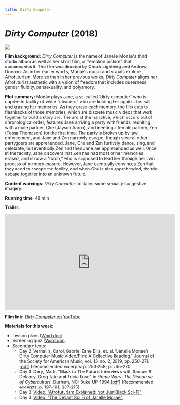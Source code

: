 ```yaml
---
title: Dirty Computer
---
```

# *Dirty Computer* (2018)

<a href="https://m.media-amazon.com/images/M/MV5BMDMzM2FjM2QtYjE3Ni00MzhhLWFmN2QtNjA3YTExODM3NmM1XkEyXkFqcGdeQXVyNDYwODI4MDM@._V1_.jpg">
<img src="https://m.media-amazon.com/images/M/MV5BMDMzM2FjM2QtYjE3Ni00MzhhLWFmN2QtNjA3YTExODM3NmM1XkEyXkFqcGdeQXVyNDYwODI4MDM@._V1_.jpg" class="poster">
</a>

**Film background:**
*Dirty Computer* is the name of Janelle Monáe's third studio album as well as her short film, or "emotion picture" that accompanies it. The film was directed by Chuck Lightning and Andrew Donoho. As in her earlier works, Monáe's music and visuals explore Afrofuturism. More so than in her previous works, *Dirty Computer* aligns her Afrofuturist aesthetic with a vision of freedom that includes queerness, gender fluidity, pansexuality, and polyamory.

**Plot summary:**
Monáe plays Jane, a so-called “dirty computer” who is captive in facility of white “cleaners” who are holding her against her will and erasing her memories. As they erase each memory, the film cuts to flashbacks of those memories, which are discrete music videos that work together to build a story arc. The arc of the narrative, which occurs out of chronological order, features Jane arriving a party with friends, reuniting with a male partner, Che (Jayson Aaron), and meeting a female partner, Zen (Tessa Thompson) for the first time. The party is broken up by law enforcement, and Jane and Zen narrowly escape, though several other partygoers are apprehended. Jane, Che and Zen furtively dance, sing, and celebrate, but eventually Zen and then Jane are apprehended as well. Once in the facility, Jane discovers that Zen has had most of her memories erased, and is now a “torch,” who is supposed to lead her through her own process of memory erasure. However, Jane eventually convinces Zen that they need to escape the facility, and when Che is also apprehended, the trio escape together into an unknown future.  

**Content warnings**: *Dirty Computer* contains some sexually suggestive imagery.

**Running time:** 48 min

**Trailer:**

<div class="video-container">
<iframe width="560" height="315" src="https://www.youtube.com/embed/A9k89DYdHKQ" frameborder="0" allow="accelerometer; autoplay; clipboard-write; encrypted-media; gyroscope; picture-in-picture" allowfullscreen></iframe>
</div>

**Film link:** [*Dirty Computer* on YouTube](https://www.youtube.com/watch?v=jdH2Sy-BlNE)

**Materials for this week:**

* Lesson plans [<a href="/modules/unit 4: queer utopias/Dirty Computer LP.docx" download>Word doc</a>]
* Screening quiz [<a href="/modules/unit 4: queer utopias/Dirty Computer Screening Quiz.docx" download>Word doc</a>]
* Secondary texts:
    * Day 2: Vernallis, Carol, Gabriel Zane Ellis, et. al. “Janelle Monae’s Dirty Computer Music Video/Film: A Collective Reading.” Journal of the Society for American Music, vol. 13, no. 2, 2019, pp. 250-271.[<a href="/modules/unit 4: queer utopias/Dirty Computer A Collective Reading.pdf" download>pdf</a>] (Recommended excerpts: p. 253-258; p. 265-270)
    * Day 3: Dery, Mark. "Black to The Future: Interviews with Samuel R. Delaney, Greg Tate and Tricia Rose" in *Flame Wars: The Discourse of Cyberculture.* Durham, NC: Duke UP, 1994.[<a href="/modules/unit 4: queer utopias/Black to the Future.pdf" download>pdf</a>] (Recommended excerpts: p. 187-191; 207-215)
    * Day 3: [Video: "Afrofuturism Explained: Not Just Black Sci-Fi"](https://www.youtube.com/watch?v=154XnA1xcis)
    * Day 3: [Video: "The Defiant Sci Fi of Janelle Monáe"](https://www.youtube.com/watch?v=jdylle_hPgQ)

